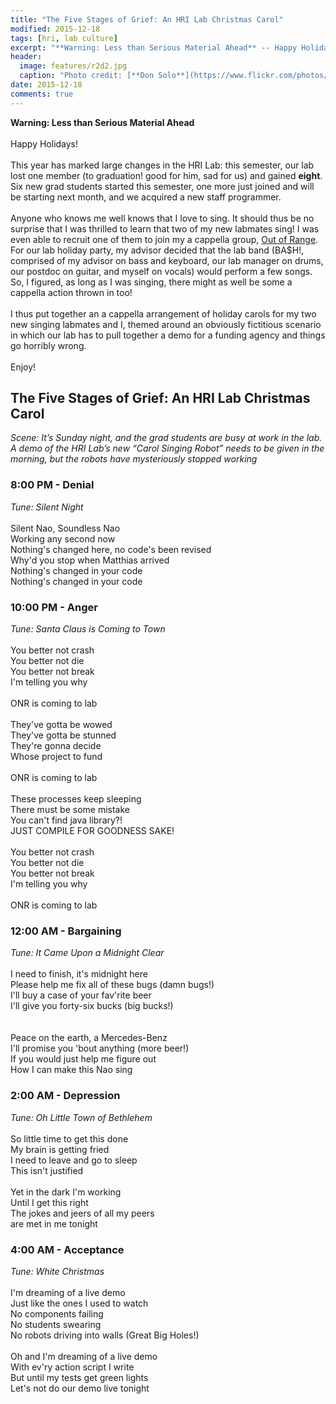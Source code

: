 ```yaml
---
title: "The Five Stages of Grief: An HRI Lab Christmas Carol"
modified: 2015-12-18
tags: [hri, lab culture]
excerpt: "**Warning: Less than Serious Material Ahead** -- Happy Holidays!"
header:
  image: features/r2d2.jpg
  caption: "Photo credit: [**Don Solo**](https://www.flickr.com/photos/donsolo/4211997025/)"
date: 2015-12-18
comments: true
---
```


**Warning: Less than Serious Material Ahead**  
<br/>
Happy Holidays!  
<br/>
This year has marked large changes in the HRI Lab: this semester, our
lab lost one member (to graduation! good for him, sad for us) and
gained **eight**. Six new grad students started this semester, one
more just joined and will be starting next month, and we acquired a new
staff programmer.  
<br/>
Anyone who knows me well knows that I love to sing. It should thus be
no surprise that I was thrilled to learn that two of my new labmates
sing! I was even able to recruit one of them to join my a cappella
group, [Out of Range](https://www.facebook.com/OutofRangeACappella/).
<br/>
For our lab holiday party, my advisor decided that the lab band
(BA$H!, comprised of my advisor on bass and keyboard, our lab manager
on drums, our postdoc on guitar, and myself on vocals) would perform a
few songs. So, I figured, as long as I was singing, there might as
well be some a cappella action thrown in too!  
<br/>
I thus put together an a cappella arrangement of holiday carols for my
two new singing labmates and I,
themed around an obviously fictitious scenario in which our lab has to
pull together a demo for a funding agency and things go horribly
wrong.  
<br/>
Enjoy!  

## The Five Stages of Grief: An HRI Lab Christmas Carol ##  
*Scene: It’s Sunday night, and the grad students are busy at work in
the lab. A demo of the HRI Lab’s new “Carol Singing Robot” needs to be
given in the morning, but the robots have mysteriously stopped
working*  
  
### 8:00 PM - Denial ###  
*Tune: Silent Night*  
<br/>
Silent Nao, Soundless Nao  
Working any second now  
Nothing's changed here, no code's been revised  
Why'd you stop when Matthias arrived  
Nothing's changed in your code  
Nothing's changed in your code  
  
### 10:00 PM - Anger ###
*Tune: Santa Claus is Coming to Town*  
<br/>
You better not crash  
You better not die  
You better not break  
I'm telling you why  
<br/>
ONR is coming to lab  
<br/>
They've gotta be wowed  
They've gotta be stunned  
They're gonna decide  
Whose project to fund  
<br/>
ONR is coming to lab  
<br/>
These processes keep sleeping  
There must be some mistake  
You can't find java library?!  
JUST COMPILE FOR GOODNESS SAKE!  
<br/>
You better not crash  
You better not die  
You better not break  
I'm telling you why  
<br/>
ONR is coming to lab  
  
### 12:00 AM - Bargaining ###  
*Tune: It Came Upon a Midnight Clear*  
<br/>
I need to finish, it's midnight here  
Please help me fix all of these bugs (damn bugs!)  
I'll buy a case of your fav'rite beer  
I'll give you forty-six bucks (big bucks!)  
<br/>  
Peace on the earth, a Mercedes-Benz  
I'll promise you 'bout anything (more beer!)  
If you would just help me figure out  
How I can make this Nao sing  
  
### 2:00 AM - Depression ###  
*Tune: Oh Little Town of Bethlehem*  
<br/>
So little time to get this done  
My brain is getting fried  
I need to leave and go to sleep  
This isn't justified  
<br/>
Yet in the dark I'm working  
Until I get this right  
The jokes and jeers of all my peers  
are met in me tonight  
  
### 4:00 AM - Acceptance ###  
*Tune: White Christmas*  
<br/>
I'm dreaming of a live demo  
Just like the ones I used to watch  
No components failing  
No students swearing  
No robots driving into walls (Great Big Holes!)  
<br/>
Oh and I'm dreaming of a live demo  
With ev'ry action script I write  
But until my tests get green lights  
Let's not do our demo live tonight  
  
